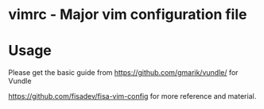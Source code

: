 vimrc - Major vim configuration file
====================================

# Usage
Please get the basic guide from
https://github.com/gmarik/vundle/ for Vundle

https://github.com/fisadev/fisa-vim-config for more reference and material.

